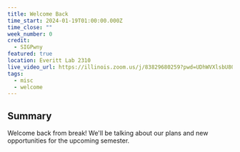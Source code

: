 ```yaml
---
title: Welcome Back
time_start: 2024-01-19T01:00:00.000Z
time_close: ""
week_number: 0
credit:
  - SIGPwny
featured: true
location: Everitt Lab 2310
live_video_url: https://illinois.zoom.us/j/83829680259?pwd=UDhWVXlsbU80S3BOZ0FtaVJpUHpyQT09
tags:
  - misc
  - welcome
---
```

## Summary
Welcome back from break! We'll be talking about our plans and new opportunities for the upcoming semester.
